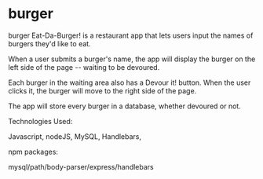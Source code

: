 # burger

burger
Eat-Da-Burger! is a restaurant app that lets users input the names of burgers they'd like to eat.

When a user submits a burger's name, the app will display the burger on the left side of the page -- waiting to be devoured.

Each burger in the waiting area also has a Devour it! button. When the user clicks it, the burger will move to the right side of the page.

The app will store every burger in a database, whether devoured or not.

Technologies Used:

Javascript,
nodeJS,
MySQL,
Handlebars,

npm packages:

mysql/path/body-parser/express/handlebars
